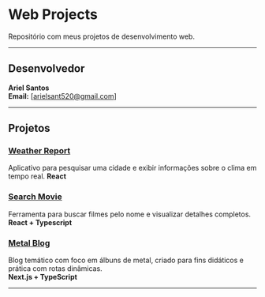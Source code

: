 # Web Projects

Repositório com meus projetos de desenvolvimento web.

---

## Desenvolvedor

**Ariel Santos**  
**Email:** [arielsant520@gmail.com]

---

## Projetos

### [Weather Report](https://weather-report-one-zeta.vercel.app/)
Aplicativo para pesquisar uma cidade e exibir informações sobre o clima em tempo real.
**React**

### [Search Movie](https://search-movie-ashy-eight.vercel.app/)
Ferramenta para buscar filmes pelo nome e visualizar detalhes completos.
**React + Typescript**

### [Metal Blog](https://metal-blog.vercel.app/)
Blog temático com foco em álbuns de metal, criado para fins didáticos e prática com rotas dinâmicas.  
**Next.js + TypeScript**

---
